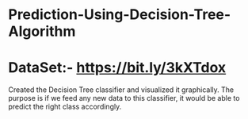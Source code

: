 # Prediction-Using-Decision-Tree-Algorithm
# DataSet:- https://bit.ly/3kXTdox

Created the Decision Tree classifier and visualized it graphically. 
The purpose is if we feed any new data to this classifier, it would be able to  predict the right class accordingly.  
